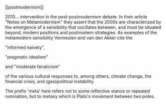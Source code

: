 
[[postmodernism]]

2010... intervention in the post-postmodernism debate. In their article "Notes on Metamodernism" they assert that the 2000s are characterized by the emergence of a sensibility that oscillates between, and must be situated beyond, modern positions and postmodern strategies. As examples of the metamodern sensibility Vermeulen and van den Akker cite the 

"informed naivety",

"pragmatic idealism" 

and "moderate fanaticism"

of the various cultural responses to, among others, climate change, the financial crisis, and (geo)political instability.

The prefix 'meta' here refers not to some reflective stance or repeated rumination, but to metaxy which is Plato's movement between two poles.
